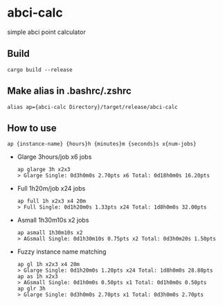 # abci-calc
simple abci point calculator


## Build
```
cargo build --release
```

## Make alias in .bashrc/.zshrc
```
alias ap={abci-calc Directory}/target/release/abci-calc
```

## How to use
```
ap {instance-name} {hours}h {minutes}m {seconds}s x{num-jobs}
```

- Glarge 3hours/job x6 jobs
    ```
    ap glarge 3h x2x3
    > Glarge Single: 0d3h0m0s 2.70pts x6 Total: 0d18h0m0s 16.20pts
    ```

- Full 1h20m/job x24 jobs
    ```
    ap full 1h x2x3 x4 20m
    > Full Single: 0d1h20m0s 1.33pts x24 Total: 1d8h0m0s 32.00pts
    ```

- Asmall 1h30m10s x2 jobs
    ```
    ap asmall 1h30m10s x2
    > AGsmall Single: 0d1h30m10s 0.75pts x2 Total: 0d3h0m20s 1.50pts
    ```

- Fuzzy instance name matching
    ```
    ap gl 1h x2x3 x4 20m
    > Glarge Single: 0d1h20m0s 1.20pts x24 Total: 1d8h0m0s 28.80pts
    ap as 1h x2x3
    > AGsmall Single: 0d1h0m0s 0.50pts x1 Total: 0d1h0m0s 0.50pts
    ap glr 3h
    > Glarge Single: 0d3h0m0s 2.70pts x1 Total: 0d3h0m0s 2.70pts
    ```
